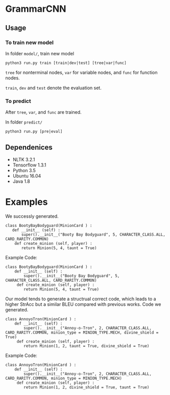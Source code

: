 # GrammarCNN
## Usage
### To train new model
In folder ```model/```, train new model
```
python3 run.py train [train|dev|test] [tree|var|func]
```
```tree``` for nonterminal nodes, ```var``` for variable nodes, and ```func``` for function nodes.

```train```, ```dev``` and ```test``` denote the evaluation set.
### To predict
After ```tree```, ```var```, and ```func``` are trained.

In folder ```predict/```
```
python3 run.py [pre|eval]
```
## Dependenices 
  * NLTK 3.2.1
  * Tensorflow 1.3.1
  * Python 3.5
  * Ubuntu 16.04
  * Java 1.8
  
# Examples
We successly generated.
 ```
class BootyBayBodyguard(MinionCard ) : 
    def __init__ (self) :
        super().__init__("Booty Bay Bodyguard", 5, CHARACTER_CLASS.ALL, CARD_RARITY.COMMON)
     def create_minion (self, player) :
        return Minion(5, 4, taunt = True)
```
Example Code:
```
class BootyBayBodyguard(MinionCard ) : 
    def __init__ (self) :
        super().__init__("Booty Bay Bodyguard", 5, CHARACTER_CLASS.ALL, CARD_RARITY.COMMON)
     def create_minion (self, player) :
        return Minion(5, 4, taunt = True)
```
 Our model tends to generate a structrual correct code, which leads to a higher StrAcc but a similar BLEU compared with previous works.
 Code we generated.
```
class AnnoyoTron(MinionCard ) : 
    def __init__ (self) :
        super().__init__("Annoy-o-Tron", 2, CHARACTER_CLASS.ALL, CARD_RARITY.COMMON, minion_type = MINION_TYPE.MECH, divine_shield = True)
     def create_minion (self, player) :
        return Minion(1, 2, taunt = True, divine_shield = True)
```
Example Code:
```
class AnnoyoTron(MinionCard ) : 
    def __init__ (self) :
        super().__init__("Annoy-o-Tron", 2, CHARACTER_CLASS.ALL, CARD_RARITY.COMMON, minion_type = MINION_TYPE.MECH)
     def create_minion (self, player) :
        return Minion(1, 2, divine_shield = True, taunt = True)
 ```
